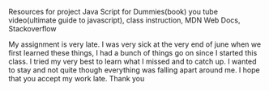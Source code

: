 Resources for project Java Script for Dummies(book) you tube video(ultimate guide to javascript), class instruction, MDN Web Docs, Stackoverflow

My assignment is very late. I was very sick at the very end of june when we first learned these things, I had a bunch of things go on since I started this class. I tried my very best to learn what I missed and to catch up. I wanted to stay and not quite though everything was falling apart around me. I hope that you accept my work late. Thank you 
